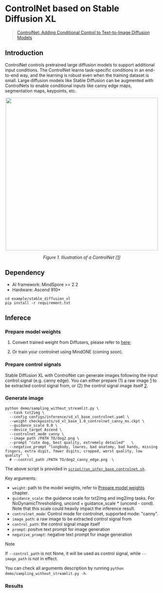 # ControlNet based on Stable Diffusion XL
> [ControlNet: Adding Conditional Control to Text-to-Image Diffusion Models](https://arxiv.org/pdf/2302.05543.pdf)

## Introduction
ControlNet controls pretrained large diffusion models to support additional input conditions. The ControlNet learns task-specific conditions in an end-to-end way, and the learning is robust even when the training dataset is small. Large diffusion models like Stable Diffusion can be augmented with ControlNets to enable conditional inputs like canny edge maps, segmentation maps, keypoints, etc.

<p align="center">
   <img src="https://github.com/Gaohan123/mindone/assets/20148503/c5c27f00-3c20-479c-a540-70a0c8db0d48" width=500 />
</p>
<p align="center">
  <em> Figure 1. Illustration of a ControlNet [<a href="#references">1</a>] </em>
</p>


## Dependency

- AI framework: MindSpore >= 2.2 
- Hardware: Ascend 910*

```shell
cd example/stable_diffusion_xl
pip install -r requirement.txt
```

## Inferece

### Prepare model weights

1. Convert trained weight from Diffusers, please refer to [here](tools/controlnet_conversion/README.md);

2. Or train your controlnet using MindONE (coming soon).

### Prepare control signals

Stable Diffusion XL with ControlNet can generate images following the input control signal (e.g. canny edge). You can either prepare (1) a raw image [1]() to be extracted control signal from, or (2) the control signal image itself [2]().




### Generate image

```shell
python demo/sampling_without_streamlit.py \
  --task txt2img \
  --config configs/inference/sd_xl_base_controlnet.yaml \
  --weight checkpoints/sd_xl_base_1.0_controlnet_canny_ms.ckpt \
  --guidance_scale 9.0 \
  --device_target Ascend \
  --controlnet_mode canny \
  --image_path /PATH TO/dog2.png \
  --prompt "cute dog, best quality, extremely detailed"   \
  --negative_prompt "longbody, lowres, bad anatomy, bad hands, missing fingers, extra digit, fewer digits, cropped, worst quality, low quality"  \
  # --control_path /PATH TO/dog2_canny_edge.png  \
```

The above script is provided in [`script/run_infer_base_controlnet.sh`](script/run_infer_base_controlnet.sh).

Key arguments:
- `weight`: path to the model weights, refer to [Prepare model weights](#prepare-model-weights) chapter.
- `guidance_scale`: the guidance scale for txt2img and img2img tasks. For NoDynamicThresholding, uncond + guidance_scale * (uncond - cond). Note that this scale could heavily impact the inference result.
- `controlnet_mode`: Control mode for controlnet, supported mode: "canny".
- `image_path`: a raw image to be extracted control signal from
- `control_path`: the control signal image itself
- `prompt`: positve text prompt for image generation
- `negative_prompt`: negative text prompt for image generation

> [!NOTE]
> If `--control_path` is not None, it will be used as control signal, while `--image_path` is not in effect.

You can check all arguments description by running `python demo/sampling_without_streamlit.py -h`.


### Results




